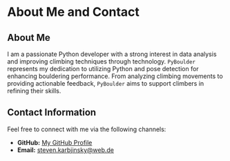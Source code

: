 # About Me and Contact

## About Me

I am a passionate Python developer with a strong interest in data analysis and improving climbing techniques through technology.
`PyBoulder` represents my dedication to utilizing Python and pose detection for enhancing bouldering performance.
From analyzing climbing movements to providing actionable feedback, `PyBoulder` aims to support climbers in refining their skills.

## Contact Information

Feel free to connect with me via the following channels:

- **GitHub:** [My GitHub Profile](https://github.com/xKabbe)
- **Email:** [steven.karbjinsky@web.de](mailto:steven.karbjinsky@web.de)